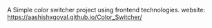 A Simple color switcher project using frontend technologies.
website:
https://aashishxgoyal.github.io/Color_Switcher/
